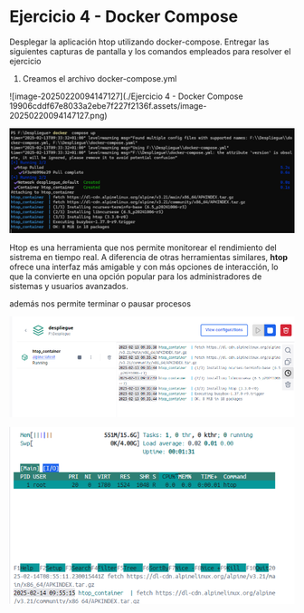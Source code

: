 # Ejercicio 4 - Docker Compose

Desplegar la aplicación htop utilizando docker-compose. Entregar las siguientes capturas de pantalla  y los comandos empleados para resolver el ejercicio

1. Creamos el archivo docker-compose.yml



![image-20250220094147127](./Ejercicio 4 - Docker Compose 19906cddf67e8033a2ebe7f227f2136f.assets/image-20250220094147127.png)

![image.png](image.png)

Htop es una herramienta que nos permite monitorear el rendimiento del sistrema en tiempo real. A diferencia de otras herramientas similares, **htop** ofrece una interfaz más amigable y con más opciones de interacción, lo que la convierte en una opción popular para los administradores de sistemas y usuarios avanzados.

además nos permite terminar o pausar procesos

![image.png](image%201.png)

![image.png](image%202.png)